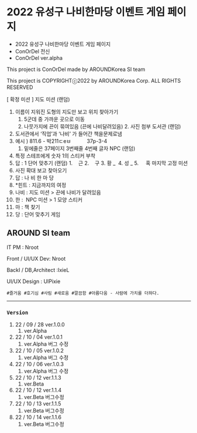 # 2022 유성구 나비한마당 이벤트 게임 페이지 

- 2022 유성구 나비한마당 이벤트 게임 페이지
- ConOrDel 전신
- ConOrDel ver.alpha

This project is ConOrDel made by AROUNDKorea SI team

This project is COPYRIGHTⓒ2022 by AROUNDKorea Corp. ALL RIGHTS RESERVED

[ 확정 미션 ]
지도 미션 (랜덤)
   1. 이름이 지워진 도형의 지도만 보고 위치 찾아가기
       1. 5군데 중 가까운 곳으로 이동
       2. 나뭇가지에 끈이 묶여있음 (끈에 나비달려있음)
    2. 사진 첨부
도서관 (랜덤)
   1. 도서관에서 ‘직업’과 ‘나비’ 가 들어간 책을문제로냄
   2. 예시 ) 811.6 - 박211ㄷeㅂ
                 37p-3-4
        1. 밑에줄은 37페이지 3번째줄 4번째 글자
NPC (랜덤)
   1. 특정 스테프에게 숫자 1의 스티커 부착
   2. 답 : 1
단어 맞추기 (랜덤)
    1.    근
    2.    구
    3. 황 _ 
    4. 성 _
    5.     혹
마지막 고정 미션
   1. 사진 확대 보고 찾아오기
   2. 답 : 나 비 한 마 당
   3. *힌트 : 지금까지의 여정
   4. 나비 : 지도 미션 > 끈에 나비가 달려있음
   5. 한 :  NPC 미션 > 1 모양 스티커
   6. 마 : 책 찾기
   7. 당 : 단어 맞추기 게임

## AROUND SI team

IT PM : Nroot

Front / UI/UX Dev: Nroot 

BackI / DB,Architect :IxieL

UI/UX Design : UIPixie

`#즐거움 #호기심 #사림 #새로움 #깔끔함 #아름다움 - 사람에 가치를 더하다.` 

---

### `Version`

1. 22 / 09 / 28 ver.1.0.0
    1. ver.Alpha 
2. 22 / 10 / 04 ver.1.0.1
    1. ver.Alpha 버그 수정
3. 22 / 10 / 05 ver.1.0.2
    1. ver.Alpha 버그 수정
4. 22 / 10 / 06 ver.1.0.3
    1. ver.Alpha 버그 수정
5. 22 / 10 / 12 ver.1.1.3
    1. ver.Beta
6. 22 / 10 / 12 ver.1.1.4
    1. ver.Beta 버그수정
7. 22 / 10 / 13 ver.1.1.5
    1. ver.Beta 버그수정
8. 22 / 10 / 14 ver.1.1.6
    1. ver.Beta 버그수정   
